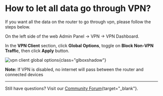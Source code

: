 # How to let all data go through VPN?

If you want all the data on the router to go through vpn, please follow the steps below.

On the left side of the web Admin Panel -> VPN -> VPN Dashboard.

In the **VPN Client** section, click **Global Options**, toggle on **Block Non-VPN Traffic**, then click **Apply** button.

![vpn client global options](https://static.gl-inet.com/docs/router/en/4/faq/block_non_vpn_traffic/global_options.png){class="glboxshadow"}

**Note:** If VPN is disabled, no internet will pass between the router and connected devices

---

Still have questions? Visit our [Community Forum](https://forum.gl-inet.com){target="_blank"}.
